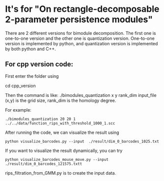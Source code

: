 # It's for "On rectangle-decomposable 2-parameter persistence modules"

There are 2 different versions for bimodule decomposition. The first one is one-to-one version and the other one is quantization version. One-to-one version is implemented by python, and quantization version is implemented by both python and C++.


## For cpp version code:  
First enter the folder using 

cd cpp_version

Then the command is like:  ./bimodules_quantization x y rank_dim input_file  
(x,y) is the grid size, rank_dim is the homology degree.

For example: 
```
./bimodules_quantization 20 20 1 ../../data/function_rips_with_threshold_1000_1.scc
```

After running the code, we can visualize the result using
```
python visualize_barcodes.py --input  ./result/dim_0_barcodes_1025.txt
```
If you want to visualize the result dynamically, you can try
```
python visualize_barcodes_mouse_move.py --input ./result/dim_0_barcodes_121575.txtt
```

rips_filtration_from_GMM.py is to create the input data.

